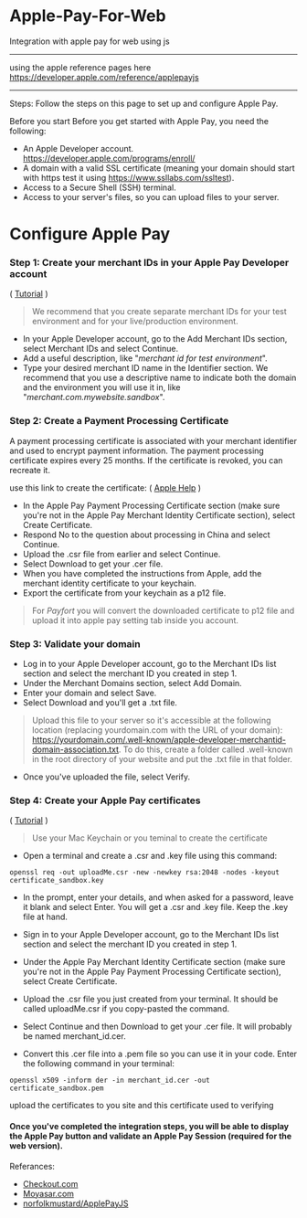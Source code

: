 # Apple-Pay-For-Web
Integration with apple pay for web using js

----------------

using the apple reference pages here https://developer.apple.com/reference/applepayjs

----------------
Steps:
Follow the steps on this page to set up and configure Apple Pay.

Before you start
Before you get started with Apple Pay, you need the following:

- An Apple Developer account. https://developer.apple.com/programs/enroll/
- A domain with a valid SSL certificate (meaning your domain should start with https test it using https://www.ssllabs.com/ssltest).
- Access to a Secure Shell (SSH) terminal.
- Access to your server's files, so you can upload files to your server.



# Configure Apple Pay

### Step 1: Create your merchant IDs in your Apple Pay Developer account
( [Tutorial](https://www.youtube.com/watch?v=tyleAQpV3pg) )

> We recommend that you create separate merchant IDs for your test environment and for your live/production environment.

- In your Apple Developer account, go to the Add Merchant IDs section, select Merchant IDs and select Continue.
- Add a useful description, like "_merchant id for test environment_".
- Type your desired merchant ID name in the Identifier section. We recommend that you use a descriptive name to indicate both the domain and the environment you will use it in, like "_merchant.com.mywebsite.sandbox_".

### Step 2: Create a Payment Processing Certificate

A payment processing certificate is associated with your merchant identifier and used to encrypt payment information. The payment processing certificate expires every 25 months. If the certificate is revoked, you can recreate it.

use this link to create the certificate: ( [Apple Help](https://help.apple.com/developer-account/#/devbfa00fef7?sub=devf31990e3f) )

- In the Apple Pay Payment Processing Certificate section (make sure you're not in the Apple Pay Merchant Identity Certificate section), select Create Certificate.
- Respond No to the question about processing in China and select Continue.
- Upload the .csr file from earlier and select Continue.
- Select Download to get your .cer file.
- When you have completed the instructions from Apple, add the merchant identity certificate to your keychain.
- Export the certificate from your keychain as a p12 file.

> For _Payfort_ you will convert the downloaded certificate to p12 file and upload it into apple pay setting tab inside you account.


### Step 3: Validate your domain

- Log in to your Apple Developer account, go to the Merchant IDs list section and select the merchant ID you created in step 1.
- Under the Merchant Domains section, select Add Domain.
- Enter your domain and select Save.
- Select Download and you'll get a .txt file.
> Upload this file to your server so it's accessible at the following location (replacing yourdomain.com with the URL of your domain): https://yourdomain.com/.well-known/apple-developer-merchantid-domain-association.txt. To do this, create a folder called .well-known in the root directory of your website and put the .txt file in that folder.

- Once you've uploaded the file, select Verify.


### Step 4: Create your Apple Pay certificates
( [Tutorial](https://www.youtube.com/watch?v=3jcQ4qkR8xU) )

> Use your Mac Keychain or you teminal to create the certificate

- Open a terminal and create a .csr and .key file using this command:

```
openssl req -out uploadMe.csr -new -newkey rsa:2048 -nodes -keyout certificate_sandbox.key
```

- In the prompt, enter your details, and when asked for a password, leave it blank and select Enter. You will get a .csr and .key file. Keep the .key file at hand.

- Sign in to your Apple Developer account, go to the Merchant IDs list section and select the merchant ID you created in step 1.

- Under the Apple Pay Merchant Identity Certificate section (make sure you're not in the Apple Pay Payment Processing Certificate section), select Create Certificate.

- Upload the .csr file you just created from your terminal. It should be called uploadMe.csr if you copy-pasted the command.

- Select Continue and then Download to get your .cer file. It will probably be named merchant_id.cer.

- Convert this .cer file into a .pem file so you can use it in your code. Enter the following command in your terminal:

```
openssl x509 -inform der -in merchant_id.cer -out certificate_sandbox.pem
```


upload the certificates to you site and this certificate used to verifying 

#### Once you've completed the integration steps, you will be able to display the Apple Pay button and validate an Apple Pay Session (required for the web version).

Referances:
- [Checkout.com](https://www.checkout.com/docs/payments/payment-methods/wallets/apple-pay/set-up-apple-pay)
- [Moyasar.com](https://moyasar.com/docs/tutorials/apple-pay-setup/)
- [norfolkmustard/ApplePayJS](https://github.com/norfolkmustard/ApplePayJS)

